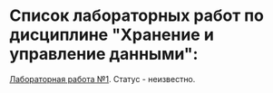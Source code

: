 # Список лабораторных работ по дисциплине "Хранение и управление данными":

[Лабораторная работа №1](https://github.com/oooNAKooo/BSUIR/tree/main/7%20sem/HiUD/lab_1). Статус - неизвестно.
